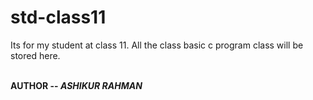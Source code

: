 # std-class11
Its for my student at class 11. All the class basic c program class will be stored here.
<br><br>


<b> AUTHOR -- <b> <i> ASHIKUR RAHMAN <i>

